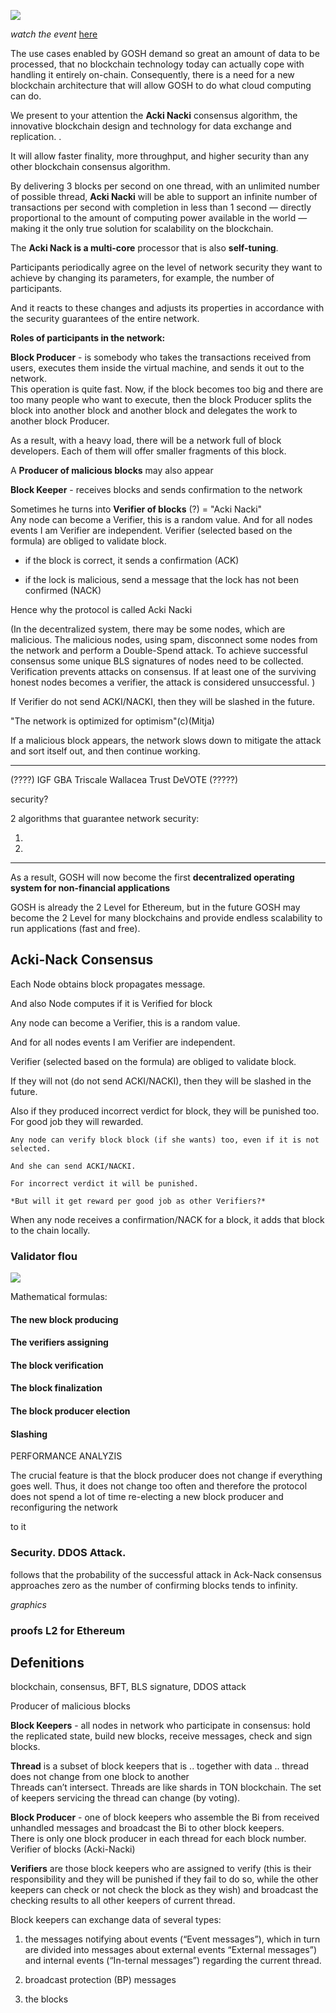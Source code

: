 ![](../images/acki_nacki.jpg)

<!-- By delivering 3 blocks per second on one thread, with an unlimited number of possible threads, **Acki Nacki** can sustain, at under 1 second finality, an infinite number of transactions per second — directly proportional to the amount of computing power that exists in the world — making it the only true solution for scalability on the blockchain. 

GOSH is building a decentralized world computer which needs a decentralized backend that can power any cloud service, providing access to databases, and empowering high usage applications, stored entirely on the blockchain. Now this is possible on GOSH. 

**Acki Nacki** also offers higher security guarantees than Bitcoin — Not just that, but the probability of a comet hitting the planet Earth and destroying life as we know it, is higher than the probability that **Acki Nacki** will be broken. -->


*watch the event* [here](https://www.ackinacki.com/)

The use cases enabled by GOSH demand so great an amount of data to be processed, that no blockchain technology today can actually cope with handling it entirely on-chain. Consequently, there is a need for a new blockchain architecture that will allow GOSH to do what cloud computing can do.

We present to your attention the **Acki Nacki** consensus algorithm, the innovative blockchain design and
technology for data exchange and replication. .

It will allow faster finality, more throughput, and higher security than any other blockchain consensus algorithm.

By delivering 3 blocks per second on one thread, with an unlimited number of possible thread, **Acki Nacki** will be able to support an infinite number of transactions per second with completion in less than 1 second — directly proportional to the amount of computing power available in the world — making it the only true solution for scalability on the blockchain.

<!-- Acki Nacki is a multi-core, multi-threaded execution environment where anyone can deploy a contract and execute many operations in parallel with under 1 second finality. -->


The **Acki Nack is a multi-core** processor that is also **self-tuning**.

Participants periodically agree on the level of network security they want to achieve by changing its parameters, for example, the number of participants.

And it reacts to these changes and adjusts its properties in accordance with the security guarantees of the entire network.

<!-- *since the probability of attack can be ex-pressed in terms of the Ack-Nack consensus parameters, these parameters can be dynamically adjusted depending on the required security guarantees, the number of validators in the system, and other parameters.* -->



**Roles of participants in the network:**

**Block Producer** -  is somebody who takes the transactions received from users, executes them inside the virtual machine, and sends it out to the network.  
This operation is quite fast. Now, if the block becomes too big and there are too many people who want to execute, then the block Producer splits the block into another block and another block and delegates the work to another block Producer.  

As a result, with a heavy load, there will be a network full of block developers. Each of them will offer smaller fragments of this block.
<!-- 
The Acki Nacki block producer takes the transactions, applies them to the block, and sends this block to everyone, every 330 milliseconds. And in roughly another 200 milliseconds on top of that, all other existing network participants will get the block, then unpack the block, and apply it to the state, which takes another 100, 120 milliseconds. -->

A **Producer of malicious blocks** may also appear

**Block Keeper** - receives blocks and sends confirmation to the network 

<!-- Sometimes he turns into an Acki Nacki creature that has to check the block. -->

Sometimes he turns into **Verifier of blocks** (?) = "Acki Nacki"  
Any node can become a Verifier, this is a random value. And for all nodes events I am Verifier are independent.
Verifier (selected based on the formula) are obliged to validate block.

* if the block is correct, it sends a confirmation (ACK)

* if the lock is malicious, send a message that the lock has not been confirmed (NACK)

Hence why the protocol is called Acki Nacki

(In the decentralized system, there may be some nodes, which are malicious. 
The malicious nodes, using spam, disconnect some nodes from the network and perform a Double-Spend attack. 
To achieve successful consensus some unique BLS signatures of nodes need to be collected.
Verification prevents attacks on consensus.
If at least one of the surviving honest nodes becomes a verifier, the attack is considered unsuccessful.
)

If Verifier do not send ACKI/NACKI, then they will be slashed in the future. 



"The network is optimized for optimism"(с)(Mitja) 

If a malicious block appears, the network slows down to mitigate the attack and sort itself out, and then continue working.


_______________________________________________________
(????)
IGF
GBA
Triscale   Wallacea Trust
DeVOTE
(?????)

<!-- TODO ?
GBA- ассоциация управления блокчейнов, которая управляет Форумом Интернет Правительст
под названием "Динамическая коалиция" в ООН решили создать  ДАО на GOSH, чтобы работать над своей политикой, проектами, файлами  задачами на блокчейне и осууществлять управление над этими процессами.

Triscale сотрудничает c Wallacea Trust - для них мы сделаем процесс экспертной отценки для ревью децентрализованным

DeVOTE - массовое криптографическое голосованиес использованием докозательств с  ZK Proofs 
-->


security?

2  algorithms that guarantee network security:

<!-- 1) узнать кто будет следующим "Acki Nacki" , которым дудет проверять блок

2) каждый Block Keeper может стать "Acki Nacki" в каком то раунде

Каждый блок должен быть подписан специальным "???" если нет,  то не сможет создавть блоки или его блоки никогда не будт приняты -->


1. 
2. 


________________________________


As a result, GOSH will now become the first **decentralized operating system for non-financial applications**

GOSH is already the 2 Level for Ethereum, but in the future GOSH may become the 2 Level for many blockchains and provide endless scalability to run applications (fast and free).

## Acki-Nack Consensus

<!-- *****************************
 Let's imagine that we have a random number that is known to the network after the block was created by a proposer, that all agree upon, but that is not related to block validity — just a random number — and each validator will have their private key only known to them. Now let’s divide this random number by this private key and with Modulo division. If the Modulo ends with, for example, zero (0), then they know for themselves that they need to validate the book. A process entirely random and unpredictable


Now we don't know how many Validators there will be, we don't know who they are, and the block proposer doesn't know who they are, meaning no collusion is possible. These random nodes will just validate this block. If they see that the block is not correct, they will send a negative acknowledgement/not acknowledged message (NACK) — the definition: “a signal used by computers or other devices to indicate that data transmitted over a network was received with errors or was otherwise unreadable … sent by a recipient to report that a specific, expected signal must be re-sent for some reason … NACK messages often include the ability to report on the reason the message is being NACKed” — And if they see the block is correct, they will send an acknowledged message, or ACK. Hence why the protocol is called Acki Nacki

When a verifier finds that a block is not correct, they will send the NACK message to the network and the block proposer will be stripped of all of his money and be kicked out of the network immediately.

*********************************** -->


Each Node obtains block  propagates  message.

And also Node computes if it is Verified for block

Any node can become a Verifier, this is a random value. 

And for all nodes events I am Verifier are independent.

Verifier (selected based on the formula) are obliged
to validate block.

If they will not (do not send ACKI/NACKI),
then they will be slashed in the future. 

Also if they produced incorrect verdict for block, they will be punished too. 
For good job they will rewarded.

    Any node can verify block block (if she wants) too, even if it is not selected.

    And she can send ACKI/NACKI.

    For incorrect verdict it will be punished. 

    *But will it get reward per good job as other Verifiers?*


When any node receives a confirmation/NACK for a block, it adds that block to the chain locally.

### Validator flou

![](../images/acki_nacki_GOSH_RAFT_Blockchain.drawio.jpg)

Mathematical formulas:

#### The new block producing
#### The verifiers assigning
#### The block verification
#### The block finalization
#### The block producer election
#### Slashing

PERFORMANCE ANALYZIS

<!-- Why it is incredible fast? -->
The crucial feature is that the block producer does not change if everything goes well. Thus, it does not change too often and therefore the protocol does not spend a lot of time re-electing a new block producer and reconfiguring the network

to it

### Security. DDOS Attack.

follows that the probability of the successful
attack in Ack-Nack consensus approaches zero as the number
of confirming blocks tends to infinity.

*graphics*

### proofs L2 for Ethereum


## Defenitions

blockchain, 
consensus, 
BFT, BLS signature,
DDOS attack

Producer of malicious blocks

**Block Keepers** - all nodes in network who
participate in consensus: hold the replicated state, build new
blocks, receive messages, check and sign blocks.

**Thread** is a subset of block keepers that is ..
together with data .. thread does not change from one block
to another  
Threads can’t intersect. Threads are like shards in TON
blockchain. The set of keepers servicing the thread can change
(by voting).

**Block Producer** - one of block keepers who assemble the Bi from
received unhandled messages and broadcast the Bi
to other block keepers.  
There is only one block producer in each thread for each
block number.  
Verifier of blocks (Acki-Nacki)

**Verifiers** are those block keepers who are assigned to verify (this is their responsibility and they
will be punished if they fail to do so, while the other keepers can check or not check the block as they wish) and broadcast
the checking results to all other keepers of current thread.  

Block keepers can exchange data of several types:  
1) the messages notifying about events (“Event messages”), which in turn are divided into messages about external events “External messages”) and internal events (“In-ternal messages”) regarding the current thread.

2) broadcast protection (BP) messages

3) the blocks